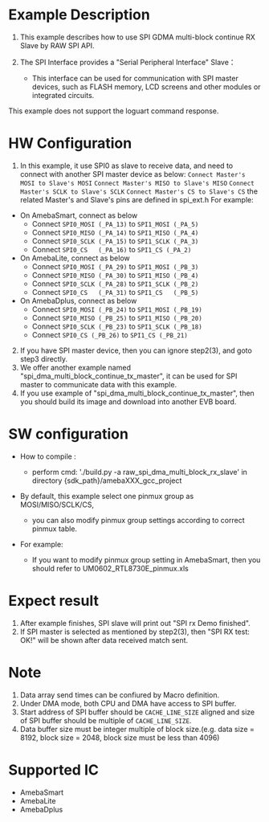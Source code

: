 # Example Description

1. This example describes how to use SPI GDMA multi-block continue RX Slave by RAW SPI API.
2. The SPI Interface provides a "Serial Peripheral Interface" Slave：

   - This interface can be used for communication with SPI master devices, such as FLASH memory, LCD screens and other modules or integrated circuits.

This example does not support the loguart command response.

# HW Configuration

1. In this example, it use SPI0 as slave to receive data, and need to connect with another SPI master device as below:
   `Connect Master's MOSI to Slave's MOSI`
   `Connect Master's MISO to Slave's MISO`
   `Connect Master's SCLK to Slave's SCLK`
   `Connect Master's CS to Slave's CS`
   the related Master's and Slave's pins are defined in spi_ext.h
   For example:

- On AmebaSmart, connect as below
  - Connect `SPI0_MOSI (_PA_13)` to `SPI1_MOSI (_PA_5)`
  - Connect `SPI0_MISO (_PA_14)` to `SPI1_MISO (_PA_4)`
  - Connect `SPI0_SCLK (_PA_15)` to `SPI1_SCLK (_PA_3)`
  - Connect `SPI0_CS   (_PA_16)` to `SPI1_CS (_PA_2)`
- On AmebaLite, connect as below
  - Connect `SPI0_MOSI (_PA_29)` to `SPI1_MOSI (_PB_3)`
  - Connect `SPI0_MISO (_PA_30)` to `SPI1_MISO (_PB_4)`
  - Connect `SPI0_SCLK (_PA_28)` to `SPI1_SCLK (_PB_2)`
  - Connect `SPI0_CS   (_PA_31)` to `SPI1_CS   (_PB_5)`
- On AmebaDplus, connect as below
  - Connect `SPI0_MOSI (_PB_24)` to `SPI1_MOSI (_PB_19)`
  - Connect `SPI0_MISO (_PB_25)` to `SPI1_MISO (_PB_20)`
  - Connect `SPI0_SCLK (_PB_23)` to `SPI1_SCLK (_PB_18)`
  - Connect `SPI0_CS (_PB_26)` to `SPI1_CS (_PB_21)`
  
2. If you have SPI master device, then you can ignore step2(3), and goto step3 directly.
3. We offer another example named "spi_dma_multi_block_continue_tx_master", it can be used for SPI master to communicate data with this example.
4. If you use example of "spi_dma_multi_block_continue_tx_master", then you should build its image and download into another EVB board.

# SW configuration

- How to compile :

  - perform cmd: './build.py -a raw_spi_dma_multi_block_rx_slave' in directory {sdk_path}/amebaXXX_gcc_project 
- By default, this example select one pinmux group as MOSI/MISO/SCLK/CS,

  - you can also modify pinmux group settings according to correct pinmux table.
- For example:

  - If you want to modify pinmux group setting in AmebaSmart, then you should refer to UM0602_RTL8730E_pinmux.xls

# Expect result

1. After example finishes, SPI slave will print out "SPI rx Demo finished".
2. If SPI master is selected as mentioned by step2(3), then "SPI RX test: OK!" will be shown after data received match sent.

# Note

1. Data array send times can be confiured by Macro definition.
2. Under DMA mode, both CPU and DMA have access to SPI buffer.
3. Start address of SPI buffer should be `CACHE_LINE_SIZE` aligned and size of SPI buffer should be multiple of `CACHE_LINE_SIZE`.
4. Data buffer size must be integer multiple of block size.(e.g. data size = 8192, block size = 2048, block size must be less than 4096)

# Supported IC

- AmebaSmart
- AmebaLite
- AmebaDplus
